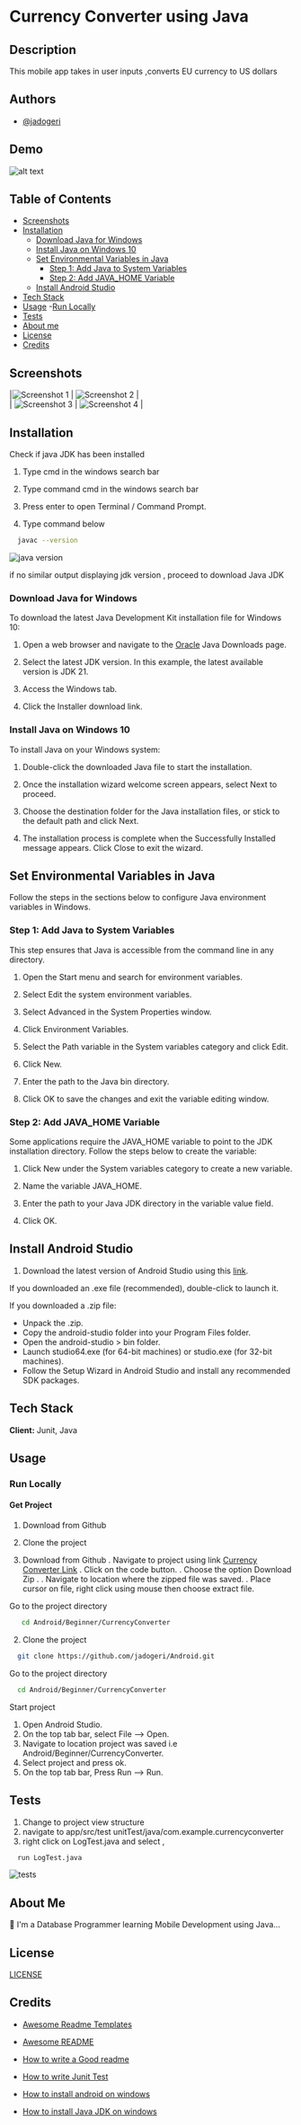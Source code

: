 
# Currency Converter using Java

## Description
This mobile app takes in user inputs ,converts EU currency to US dollars


## Authors

- [@jadogeri](https://www.github.com/jadogeri)


## Demo

![alt text](assets/images/currency-converter-demo.gif)


## Table of Contents

- [Screenshots](#screenshots)
- [Installation](#installation)
    - [Download Java for Windows](#download-java-for-windows)
    - [Install Java on Windows 10](#install-java-on-windows-10)
    - [Set Environmental Variables in Java](#set-environmental-variables-in-java)
        - [Step 1: Add Java to System Variables](#step-1-add-java-to-system-variables)
        - [Step 2: Add JAVA_HOME Variable](#step-2-add-java_home-variable)
    - [Install Android Studio](#install-android-studio)
- [Tech Stack](#tech-stack)
- [Usage](#usage)
    -[Run Locally](#run-locally)
- [Tests](#tests)
- [About me](#about-me)
- [License](#license)
- [Credits](#credits)


## Screenshots

|![Screenshot 1](assets/images/Screenshot1.png)    |  ![Screenshot 2](assets/images/Screenshot2.png) |                 
| ![Screenshot 3](assets/images/Screenshot3.png) | ![Screenshot 4](assets/images/Screenshot4.png)
 | 

## Installation

Check if java JDK has been installed 

1. Type cmd in the windows search bar 

2. Type command cmd in the windows search bar

3. Press enter to open Terminal / Command Prompt.

4. Type command below  
```bash
  javac --version
```
![java version](assets/images/java-version.PNG)

if no similar output displaying jdk version , proceed to download Java JDK

### Download Java for Windows 

To download the latest Java Development Kit installation file for Windows 10:

1. Open a web browser and navigate to the [Oracle](https://www.oracle.com/java/technologies/downloads/#jdk21-windows) Java Downloads page.

2. Select the latest JDK version. In this example, the latest available version is JDK 21.

3. Access the Windows tab.

4. Click the Installer download link.

### Install Java on Windows 10
To install Java on your Windows system:

1. Double-click the downloaded Java file to start the installation.

2. Once the installation wizard welcome screen appears, select Next to proceed.

3. Choose the destination folder for the Java installation files, or stick to the default path and click Next.

4. The installation process is complete when the Successfully Installed message appears. Click Close to exit the wizard.

## Set Environmental Variables in Java
Follow the steps in the sections below to configure Java environment variables in Windows.

### Step 1: Add Java to System Variables
This step ensures that Java is accessible from the command line in any directory.

1. Open the Start menu and search for environment variables.

2. Select Edit the system environment variables.

3. Select Advanced in the System Properties window.

4. Click Environment Variables.

5. Select the Path variable in the System variables category and click Edit.

6. Click New.

7. Enter the path to the Java bin directory.

8. Click OK to save the changes and exit the variable editing window.

### Step 2: Add JAVA_HOME Variable
Some applications require the JAVA_HOME variable to point to the JDK installation directory. Follow the steps below to create the variable:

1. Click New under the System variables category to create a new variable.

2. Name the variable JAVA_HOME.

3. Enter the path to your Java JDK directory in the variable value field.

4. Click OK.

## Install Android Studio

1. Download the latest version of Android Studio using this [link](https://developer.android.com/studio).

If you downloaded an .exe file (recommended), double-click to launch it.

If you downloaded a .zip file:
- Unpack the .zip.
- Copy the android-studio folder into your Program Files folder.
- Open the android-studio > bin folder.
- Launch studio64.exe (for 64-bit machines) or studio.exe (for 32-bit machines).
- Follow the Setup Wizard in Android Studio and install any recommended SDK packages.


## Tech Stack

**Client:** Junit, Java

## Usage

### Run Locally

#### Get Project 

1. Download from Github
2. Clone the project 

1. Download from Github
. Navigate to project using link [Currency Converter Link](https://github.com/jadogeri/Android)
. Click on the code button.
. Choose the option Download Zip .
. Navigate to location where the zipped file was saved.
. Place cursor on file, right click using mouse then choose extract file.

Go to the project directory

```bash
   cd Android/Beginner/CurrencyConverter
```

2. Clone the project 

```bash
  git clone https://github.com/jadogeri/Android.git
```

Go to the project directory

```bash
  cd Android/Beginner/CurrencyConverter
```

Start project

1. Open Android Studio.
2. On the top tab bar, select File --> Open.
3. Navigate to location project was saved i.e Android/Beginner/CurrencyConverter.
4. Select project and press ok.
5. On the top tab bar, Press Run --> Run.


## Tests

1. Change to project view structure
2. navigate to app/src/test unitTest/java/com.example.currencyconverter
3. right click on LogTest.java and select , 

```bash
  run LogTest.java
```
![tests](assets/images/tests.png)

## About Me  
🚀
I'm a Database Programmer learning Mobile Development using Java...


## License

[LICENSE](/LICENSE)

## Credits

 - [Awesome Readme Templates](https://awesomeopensource.com/project/elangosundar/awesome-README-templates)
 - [Awesome README](https://github.com/matiassingers/awesome-readme)
 - [How to write a Good readme](https://bulldogjob.com/news/449-how-to-write-a-good-readme-for-your-github-project)

 - [How to write Junit Test](https://www.youtube.com/watch?v=rsl7VpB2tSw)
 - [How to install android on windows](https://developer.android.com/studio/install)
 - [How to install Java JDK on windows](https://phoenixnap.com/kb/install-java-windows)